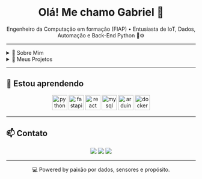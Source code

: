 <h1 align="center">Olá! Me chamo Gabriel 👋</h1>

<p align="center">
  Engenheiro da Computação em formação (FIAP) • Entusiasta de IoT, Dados, Automação e Back-End Python 🧠⚙️
</p>

---

<details>
<summary>📌 Sobre Mim</summary>

<br/>

- 🎓 Estudante de Engenharia da Computação na FIAP
- 🧠 Projetos com sensores reais, CLP Festo e Gêmeo Digital
- 🛠️ Desenvolvedor do app **SensiGuard** – sistema de monitoramento ambiental via simulação de sensores
- 🔁 Experiência com FastAPI, React, Node-RED, MySQL, ESP32 e OPC-UA
- 📡 Explorando integração de sistemas embarcados com automação industrial
- 🌱 Em constante aprendizado e evolução

</details>

<details>
<summary>🧪 Meus Projetos</summary>

<br/>

- 🚨 [SensiGuard](https://github.com/seuusuario/sensiguard): App de monitoramento de desastres naturais com lógica de risco baseada em sensores simulados
- 🤖 [IoTech Digital Twin](https://github.com/seuusuario/iotech-digital-twin): Gêmeo Digital do atuador Festo DFPI com sensores reais e backend modular
- 📈 [Painel Node-RED](https://github.com/seuusuario/nodered-dashboard): Dashboard de dados de sensores com automação e alertas visuais
- 🔬 Outros projetos em progresso...

</details>

---

## 🚀 Estou aprendendo

<p align="center">
  <img src="https://cdn.jsdelivr.net/gh/devicons/devicon/icons/python/python-original.svg" height="40" alt="python"/>
  <img src="https://cdn.jsdelivr.net/gh/devicons/devicon/icons/fastapi/fastapi-original.svg" height="40" alt="fastapi"/>
  <img src="https://cdn.jsdelivr.net/gh/devicons/devicon/icons/react/react-original.svg" height="40" alt="react"/>
  <img src="https://cdn.jsdelivr.net/gh/devicons/devicon/icons/mysql/mysql-original.svg" height="40" alt="mysql"/>
  <img src="https://cdn.jsdelivr.net/gh/devicons/devicon/icons/arduino/arduino-original.svg" height="40" alt="arduino"/>
  <img src="https://cdn.jsdelivr.net/gh/devicons/devicon/icons/docker/docker-original.svg" height="40" alt="docker"/>
</p>

---

## 📫 Contato

<p align="center">
  <a href="mailto:seuemail@gmail.com"><img src="https://img.shields.io/badge/Gmail-D14836?style=for-the-badge&logo=gmail&logoColor=white"/></a>
  <a href="https://www.linkedin.com/in/seulinkedin/"><img src="https://img.shields.io/badge/LinkedIn-0077B5?style=for-the-badge&logo=linkedin&logoColor=white"/></a>
  <a href="https://github.com/seuusuario"><img src="https://img.shields.io/badge/GitHub-100000?style=for-the-badge&logo=github&logoColor=white"/></a>
</p>

---

<p align="center">
  💻 Powered by paixão por dados, sensores e propósito.
</p>
